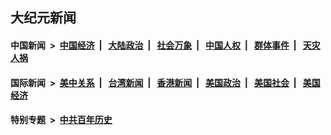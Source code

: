## 大纪元新闻

#### 中国新闻 &nbsp;>&nbsp; [中国经济](indexes/ncid283/README.md?12190045) &nbsp;| &nbsp; [大陆政治](indexes/ncid277/README.md?12190045) &nbsp;| &nbsp; [社会万象](indexes/ncid282/README.md?12190045) &nbsp;| &nbsp; [中国人权](indexes/ncid278/README.md?12190045) &nbsp;| &nbsp; [群体事件](indexes/ncid279/README.md?12190045) &nbsp;| &nbsp; [天灾人祸](indexes/ncid280/README.md?12190045)

#### 国际新闻 &nbsp;>&nbsp; [美中关系](indexes/nf1412576/README.md?12190045) &nbsp;| &nbsp; [台湾新闻](indexes/ncid1349361/README.md?12190045) &nbsp;| &nbsp; [香港新闻](indexes/ncid1349362/README.md?12190045) &nbsp;| &nbsp; [美国政治](indexes/ncid1078159/README.md?12190045) &nbsp;| &nbsp; [美国社会](indexes/ncid1078160/README.md?12190045) &nbsp;| &nbsp; [美国经济](indexes/ncid1078158/README.md?12190045)

#### 特别专题 &nbsp;>&nbsp; [中共百年历史](https://github.com/epoch-news/epoch-special/blob/master/README.md?12190045)  
